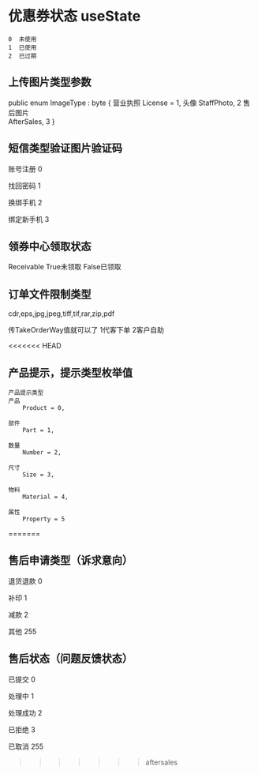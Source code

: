 # 优惠券状态 useState

    0  未使用
    1  已使用
    2  已过期

## 上传图片类型参数

public enum ImageType : byte
    {
        营业执照
        </summary>
        License = 1,
        头像
        </summary>
        StaffPhoto,  2
        售后图片  
        </summary>
        AfterSales,  3
    }

## 短信类型验证图片验证码

  账号注册  0
  
  找回密码  1
  
  换绑手机  2
  
  绑定新手机  3

## 领券中心领取状态

  Receivable  True未领取  False已领取

## 订单文件限制类型

  cdr,eps,jpg,jpeg,tiff,tif,rar,zip,pdf

传TakeOrderWay值就可以了 1代客下单 2客户自助

<<<<<<< HEAD
## 产品提示，提示类型枚举值

    产品提示类型
    产品
        Product = 0,

    部件
        Part = 1,

    数量
        Number = 2,

    尺寸
        Size = 3,

    物料
        Material = 4,

    属性
        Property = 5
=======
## 售后申请类型（诉求意向）

  退货退款  0
  
  补印  1
  
  减款  2
  
  其他  255

## 售后状态（问题反馈状态）

  已提交  0
  
  处理中  1
  
  处理成功  2

  已拒绝 3
  
  已取消  255
>>>>>>> aftersales
